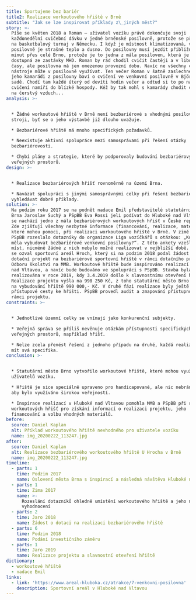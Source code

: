 ```yaml
---
title: Sportujeme bez bariér
title2: Realizace workoutového hřiště v Brně
subtitle: "Jak se lze inspirovat příklady z\_jiných měst?"
story: >-
  Píše se květen 2018 a Roman – uživatel vozíku právě dokončuje svoji
  každonedělní cvičební dávku v jedné brněnské posilovně, protože se připravuje
  na basketbalový turnaj v Německu. I když je místnost klimatizovaná, v
  posilovně je strašné teplo a dusno. Do posilovny musí jezdit přibližně 45
  minut přes celé Brno, protože je to jedna z mála posiloven, která je dobře
  dostupná ze zastávky MHD. Roman by rád chodil cvičit častěji a v libovolné
  časy, ale posilovna má jen omezenou provozní dobu. Navíc ne všechny cvičební
  nástroje může v posilovně využívat. Ten večer Roman v šatně zaslechne, jak se
  jeho kamarádi z posilovny baví o cvičení ve venkovní posilovně v Björnsonově
  sadě. Chodí tam každé úterý od devíti hodin večer a odtud si to po náročném
  cvičení namíří do blízké hospody. Kéž by tak mohl s kamarády chodit cvičit ven
  na čerstvý vzduch...
analysis: >-


  * Žádné workoutové hřiště v Brně není bezbariérové s vhodnými posilovacími
  stroji, byť se o jeho výstavbě již dlouho uvažuje.

  * Bezbariérové hřiště má mnoho specifických požadavků.

  * Neexistuje aktivní spolupráce mezi samosprávami při řešení otázky
  bezbariérovosti.

  * Chybí plány a strategie, které by podporovaly budování bezbariérových
  veřejných prostorů.
design: >-


  * Realizace bezbariérových hřišť rovnoměrně na území Brna.

  * Navázat spolupráci s jinými samosprávnými celky při řešení bezbariérovosti a
  vyhledávat dobré příklady.
solution: >-
  Na podzim roku 2017 se na podnět nadace Emil představitelé statutárního města
  Brna Jaroslav Suchý a PSpBB Eva Rossi jeli podívat do Hluboké nad Vltavou, kde
  se nachází jedno z mála bezbariérových workoutových hřišť v České republice.
  Zde zjišťují všechny nezbytné informace (financování, realizace, materiály…),
  které mohou pomoci, při realizaci workoutového hřiště v Brně. V zimě 2017
  PSpBB rozeslalo dotazníky do organizace Liga vozíčkářů s otázkou: „Kde by se
  měla vybudovat bezbariérové venkovní posilovny?“. Z této ankety vzešla několik
  míst, nicméně žádné z nich nebylo možné realizovat v nejbližší době.  Následně
  se ozval sportovní areál Hroch, který si na podzim 2018 podal žádost na
  dotační projekt na bezbariérové sportovní hřiště v rámci dotačního programu
  Odboru školství na MMB. Workoutové hřiště bude inspirováno realizací z Hluboké
  nad Vltavou, a navíc bude budováno ve spolupráci s PSpBB. Stavba byla
  realizována v roce 2019, kdy 3.4.2019 došlo k slavnostnímu otevření hřiště.
  Realizace projektu vyšla na 998 250 Kč, z toho statutární město Brno přispělo
  na vybudování hřiště 990 000,- Kč. V druhé fázi realizace byly ještě dodělány
  přístupové cesty ke hřišti. PSpBB provedl audit a zmapování přístupnosti MHD v
  rámci projektu.
constraints: >-


  * Jednotlivé územní celky se vnímají jako konkurenční subjekty.

  * Veřejná správa se příliš nevěnuje otázkám přístupnosti specifických
  veřejných prostorů, například hřišť.

  * Nelze zcela přenést řešení z jednoho případu na druhé, každá realizace bude
  mít svá specifika.
conclusion: >-


  * Statutární město Brno vytvořilo workoutové hřiště, které mohou využívat i
  uživatelů vozíku.

  * Hřiště je sice speciálně upraveno pro handicapované, ale nic nebrání tomu,
  aby bylo využíváno širokou veřejností.

  * Inspirace realizací v Hluboké nad Vltavou pomohla MMB a PSpBB při realizaci
  workoutových hřišť pro získání informací o realizaci projektu, jeho
  financování a volbu vhodných materiálů.
before:
  source: Daniel Kaplan
  alt: Příklad workoutového hřiště nevhodného pro uživatele vozíku
  name: img_20200222_113247.jpg
after:
  source: Daniel Kaplan
  alt: Realizace bezbariérového workoutového hřiště U Hrocha v Brně
  name: img_20200222_113247.jpg
timeline:
  - parts: 1
    time: Podzim 2017
    name: Oslovení města Brna s inspirací a následná návštěva Hluboké nad Vltavou
  - parts: 1
    time: Zima 2017
    name: >-
      Rozeslání dotazníků ohledně umístění workoutového hřiště a jeho následné
      vyhodnocení
  - parts: 2
    time: Jaro 2018
    name: Žádost o dotaci na realizaci bezbariérového hřiště
  - parts: 6
    time: Podzim 2018
    name: Podání investičního záměru
  - parts: 1
    time: Jaro 2019
    name: Realizace projektu a slavnostní otevření hřiště
dictionary:
  - workoutové hřiště
  - nadace Emil
links:
  - link: 'https://www.areal-hluboka.cz/atrakce/7-venkovni-posilovna'
    description: Sportovní areál v Hluboké nad Vltavou
---
```

